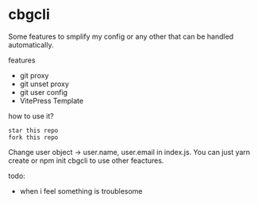 # cbgcli

Some features to smplify my config or any other that can be handled automatically.

features
  - git proxy
  - git unset proxy
  - git user config
  - VitePress Template

how to use it?

```
star this repo
fork this repo
```

Change user object -> user.name, user.email in index.js.
You can just yarn create or npm init cbgcli to use other feactures.

todo:
 - when i feel something is troublesome